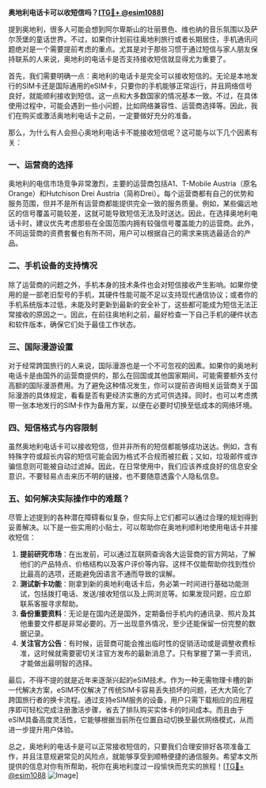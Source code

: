 **奥地利电话卡可以收短信吗？[[TG💪+ @esim1088](https://t.me/s/esim1088)]**

提到奥地利，很多人可能会想到阿尔卑斯山的壮丽景色、维也纳的音乐氛围以及萨尔茨堡的童话世界。不过，如果你计划前往奥地利旅行或者长期居住，手机通讯问题绝对是一个需要提前考虑的重点。尤其是对于那些习惯于通过短信与家人朋友保持联系的人来说，奥地利的电话卡是否支持接收短信就显得尤为重要了。

首先，我们需要明确一点：奥地利的电话卡是完全可以接收短信的。无论是本地发行的SIM卡还是国际通用的eSIM卡，只要你的手机能够正常运行，并且网络信号良好，就能顺利接收到短信。这一点和大多数国家的情况基本一致。不过，在具体使用过程中，可能会遇到一些小问题，比如网络兼容性、运营商选择等。因此，我们在购买或激活奥地利电话卡之前，一定要做好充分的准备。

那么，为什么有人会担心奥地利电话卡不能接收短信呢？这可能与以下几个因素有关：

### 一、运营商的选择

奥地利的电信市场竞争非常激烈，主要的运营商包括A1、T-Mobile Austria（原名Orange）和Hutchison Drei Austria（简称Drei）。每个运营商都有自己的优势和服务范围，但并不是所有运营商都能提供完全一致的服务质量。例如，某些偏远地区的信号覆盖可能较差，这就可能导致短信无法及时送达。因此，在选择奥地利电话卡时，建议优先考虑那些在全国范围内拥有较强信号覆盖能力的运营商。此外，不同运营商的资费套餐也有所不同，用户可以根据自己的需求来挑选最适合的产品。

### 二、手机设备的支持情况

除了运营商的问题之外，手机本身的技术条件也会对短信接收产生影响。如果你使用的是一部老旧型号的手机，其硬件性能可能不足以支持现代通信协议；或者你的手机系统版本过低，未能及时更新到最新的安全补丁，这些都可能成为短信无法正常接收的原因之一。因此，在前往奥地利之前，最好检查一下自己手机的硬件状态和软件版本，确保它们处于最佳工作状态。

### 三、国际漫游设置

对于经常跨国旅行的人来说，国际漫游也是一个不可忽视的因素。如果你的奥地利电话卡是由国外的运营商提供的，那么在回国或其他国家期间，可能需要额外支付高额的国际漫游费用。为了避免这种情况发生，你可以提前咨询相关运营商关于国际漫游的具体规定，看看是否有更经济实惠的方式可供选择。同时，也可以考虑携带一张本地发行的SIM卡作为备用方案，以便在必要时切换至低成本的网络环境。

### 四、短信格式与内容限制

虽然奥地利电话卡可以接收短信，但并非所有的短信都能够成功送达。例如，含有特殊字符或超长内容的短信可能会因为格式不合规而被拦截；又如，垃圾邮件或诈骗信息则可能被自动过滤掉。因此，在日常使用中，我们应该养成良好的信息安全意识，不要轻易点击来历不明的链接，也不要随意透露个人隐私信息。

### 五、如何解决实际操作中的难题？

尽管上述提到的各种潜在障碍看似复杂，但实际上它们都可以通过合理的规划得到妥善解决。以下是一些实用的小贴士，可以帮助你在奥地利顺利地使用电话卡并接收短信：

1. **提前研究市场**：在出发前，可以通过互联网查询各大运营商的官方网站，了解他们的产品特点、价格结构以及客户评价等内容。这样不仅能帮助你找到性价比最高的选项，还能避免因语言不通而导致的误解。
2. **测试新卡功能**：刚拿到新的奥地利电话卡后，务必第一时间进行基础功能测试，包括拨打电话、发送/接收短信以及上网浏览等。如果发现问题，应立即联系客服寻求帮助。
3. **备份重要资料**：无论是在国内还是国外，定期备份手机内的通讯录、照片及其他重要文件都是非常必要的。万一出现意外情况，至少还能保留一份完整的数据记录。
4. **关注官方公告**：有时候，运营商可能会推出临时性的促销活动或是调整收费标准，这时候就需要密切关注官方发布的最新消息了。只有掌握了第一手资讯，才能做出最明智的选择。

最后，不得不提的就是近年来逐渐兴起的eSIM技术。作为一种无需物理卡槽的新一代解决方案，eSIM不仅解决了传统SIM卡容易丢失损坏的问题，还大大简化了跨国旅行者的换卡流程。通过支持eSIM服务的设备，用户只需下载相应的应用程序即可轻松完成注册激活步骤，省去了排队购买实体卡的时间成本。而且由于eSIM具备高度灵活性，它能够根据当前所在位置自动切换至最优网络模式，从而进一步提升用户体验。

总之，奥地利的电话卡是可以正常接收短信的，只要我们合理安排好各项准备工作，并且注意规避常见的风险点，就能够享受到顺畅便捷的通信服务。希望本文所提供的信息对你有所帮助，祝你在奥地利度过一段愉快而充实的旅程！[[TG💪+ @esim1088](https://t.me/s/esim1088) ![Image](https://i.postimg.cc/4NQfJmqS/Snipaste-2025-05-13-00-14-12.png)]